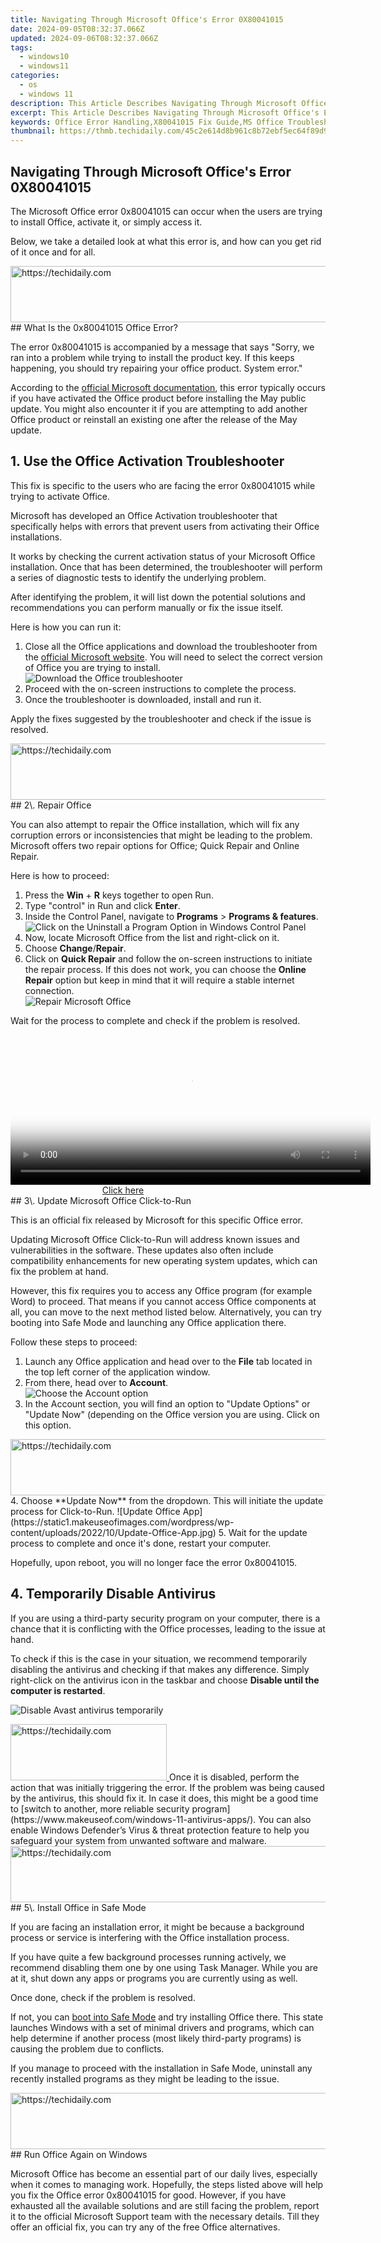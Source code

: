 ```yaml
---
title: Navigating Through Microsoft Office's Error 0X80041015
date: 2024-09-05T08:32:37.066Z
updated: 2024-09-06T08:32:37.066Z
tags:
  - windows10
  - windows11
categories:
  - os
  - windows 11
description: This Article Describes Navigating Through Microsoft Office's Error 0X80041015
excerpt: This Article Describes Navigating Through Microsoft Office's Error 0X80041015
keywords: Office Error Handling,X80041015 Fix Guide,MS Office Troubleshooting,Resolve Microsoft Code 0X41015,Error 0X8004 in MS Office,Overcome Office XP Error,Correcting Office X Error
thumbnail: https://thmb.techidaily.com/45c2e614d8b961c8b72ebf5ec64f89d95bf54c93b1707b9b7a9b952d48358025.jpg
---
```


## Navigating Through Microsoft Office's Error 0X80041015

 The Microsoft Office error 0x80041015 can occur when the users are trying to install Office, activate it, or simply access it.

 Below, we take a detailed look at what this error is, and how can you get rid of it once and for all.

<!-- affiliate ads begin -->
<a href="https://wigfever.sjv.io/c/5597632/2014854/22899" target="_top" id="2014854">
  <img src="//a.impactradius-go.com/display-ad/22899-2014854" border="0" alt="https://techidaily.com" width="728" height="90"/>
</a>
<img height="0" width="0" src="https://wigfever.sjv.io/i/5597632/2014854/22899" style="position:absolute;visibility:hidden;" border="0" />
<!-- affiliate ads end -->
## What Is the 0x80041015 Office Error?

 The error 0x80041015 is accompanied by a message that says "Sorry, we ran into a problem while trying to install the product key. If this keeps happening, you should try repairing your office product. System error."

 According to the [official Microsoft documentation](https://learn.microsoft.com/en-us/office/troubleshoot/office-suite-issues/0x80041015-start-office-program), this error typically occurs if you have activated the Office product before installing the May public update. You might also encounter it if you are attempting to add another Office product or reinstall an existing one after the release of the May update.

## 1\. Use the Office Activation Troubleshooter

 This fix is specific to the users who are facing the error 0x80041015 while trying to activate Office.

 Microsoft has developed an Office Activation troubleshooter that specifically helps with errors that prevent users from activating their Office installations.

 It works by checking the current activation status of your Microsoft Office installation. Once that has been determined, the troubleshooter will perform a series of diagnostic tests to identify the underlying problem.

 After identifying the problem, it will list down the potential solutions and recommendations you can perform manually or fix the issue itself.

 Here is how you can run it:

1. Close all the Office applications and download the troubleshooter from the [official Microsoft website](https://support.microsoft.com/en-gb/office/unlicensed-product-and-activation-errors-in-office-0d23d3c0-c19c-4b2f-9845-5344fedc4380). You will need to select the correct version of Office you are trying to install.  
![Download the Office troubleshooter](https://static1.makeuseofimages.com/wordpress/wp-content/uploads/2023/06/download-office-troubleshooter.jpg)
2. Proceed with the on-screen instructions to complete the process.
3. Once the troubleshooter is downloaded, install and run it.

 Apply the fixes suggested by the troubleshooter and check if the issue is resolved.

<!-- affiliate ads begin -->
<a href="https://appsumo.8odi.net/c/5597632/2137378/7443" target="_top" id="2137378">
  <img src="//a.impactradius-go.com/display-ad/7443-2137378" border="0" alt="https://techidaily.com" width="600" height="90"/>
</a>
<img height="0" width="0" src="https://appsumo.8odi.net/i/5597632/2137378/7443" style="position:absolute;visibility:hidden;" border="0" />
<!-- affiliate ads end -->
## 2\. Repair Office

 You can also attempt to repair the Office installation, which will fix any corruption errors or inconsistencies that might be leading to the problem. Microsoft offers two repair options for Office; Quick Repair and Online Repair.

 Here is how to proceed:

1. Press the **Win** \+ **R** keys together to open Run.
2. Type "control" in Run and click **Enter**.
3. Inside the Control Panel, navigate to **Programs** \> **Programs & features**.  
![Click on the Uninstall a Program Option in Windows Control Panel](https://static1.makeuseofimages.com/wordpress/wp-content/uploads/2023/05/13-click-on-the-uninstall-a-program-option-in-windows-control-panel.jpg)
4. Now, locate Microsoft Office from the list and right-click on it.
5. Choose **Change**/**Repair**.
6. Click on **Quick Repair** and follow the on-screen instructions to initiate the repair process. If this does not work, you can choose the **Online Repair** option but keep in mind that it will require a stable internet connection.  
![Repair Microsoft Office](https://static1.makeuseofimages.com/wordpress/wp-content/uploads/2023/02/repair-microsoft-office.jpg)

 Wait for the process to complete and check if the problem is resolved.

<!-- affiliate ads begin -->
<span id="1983553">
					<video width="576" height="240" style="cursor:pointer"
           poster="//a.impactradius-go.com/display-clicktoplayimage/1983553.png"
           onclick="if(!this.playClicked){this.play();this.setAttribute('controls',true);this.playClicked=true;}">
	   <source src="//a.impactradius-go.com/display-ad/22993-1983553">
	   <img src="//a.impactradius-go.com/display-clicktoplayimage/1983553.png" style="border: none; height: 100%; width: 100%; object-fit: contain">
	</video>
	<div style="width:360px;text-align:center"><a href="javascript:window.open(decodeURIComponent('https%3A%2F%2Fhomestyler.sjv.io%2Fc%2F5597632%2F1983553%2F22993'), '_blank');void(0);">Click here</a></div>
</span>
<img height="0" width="0" src="https://imp.pxf.io/i/5597632/1983553/22993" style="position:absolute;visibility:hidden;" border="0" />
<!-- affiliate ads end -->
## 3\. Update Microsoft Office Click-to-Run

 This is an official fix released by Microsoft for this specific Office error.

 Updating Microsoft Office Click-to-Run will address known issues and vulnerabilities in the software. These updates also often include compatibility enhancements for new operating system updates, which can fix the problem at hand.

 However, this fix requires you to access any Office program (for example Word) to proceed. That means if you cannot access Office components at all, you can move to the next method listed below. Alternatively, you can try booting into Safe Mode and launching any Office application there.

 Follow these steps to proceed:

1. Launch any Office application and head over to the **File** tab located in the top left corner of the application window.
2. From there, head over to **Account**.  
![Choose the Account option](https://static1.makeuseofimages.com/wordpress/wp-content/uploads/2023/06/account-option.jpg)
3. In the Account section, you will find an option to "Update Options" or "Update Now" (depending on the Office version you are using. Click on this option.
<!-- affiliate ads begin -->
<a href="https://bluettiit.sjv.io/c/5597632/2114265/17093" target="_top" id="2114265">
  <img src="//a.impactradius-go.com/display-ad/17093-2114265" border="0" alt="https://techidaily.com" width="728" height="90"/>
</a>
<img height="0" width="0" src="https://bluettiit.sjv.io/i/5597632/2114265/17093" style="position:absolute;visibility:hidden;" border="0" />
<!-- affiliate ads end -->
4. Choose **Update Now** from the dropdown. This will initiate the update process for Click-to-Run.  
![Update Office App](https://static1.makeuseofimages.com/wordpress/wp-content/uploads/2022/10/Update-Office-App.jpg)
5. Wait for the update process to complete and once it's done, restart your computer.

 Hopefully, upon reboot, you will no longer face the error 0x80041015\.

## 4\. Temporarily Disable Antivirus

 If you are using a third-party security program on your computer, there is a chance that it is conflicting with the Office processes, leading to the issue at hand.

 To check if this is the case in your situation, we recommend temporarily disabling the antivirus and checking if that makes any difference. Simply right-click on the antivirus icon in the taskbar and choose **Disable until the computer is restarted**.

![Disable Avast antivirus temporarily](https://static1.makeuseofimages.com/wordpress/wp-content/uploads/2022/07/disable-avast.jpg)

<!-- affiliate ads begin -->
<a href="https://bluettius.sjv.io/c/5597632/2139107/17108" target="_top" id="2139107">
  <img src="//a.impactradius-go.com/display-ad/17108-2139107" border="0" alt="https://techidaily.com" width="250" height="90"/>
</a>
<img height="0" width="0" src="https://bluettius.sjv.io/i/5597632/2139107/17108" style="position:absolute;visibility:hidden;" border="0" />
<!-- affiliate ads end -->
 Once it is disabled, perform the action that was initially triggering the error. If the problem was being caused by the antivirus, this should fix it. In case it does, this might be a good time to [switch to another, more reliable security program](https://www.makeuseof.com/windows-11-antivirus-apps/). You can also enable Windows Defender’s Virus & threat protection feature to help you safeguard your system from unwanted software and malware.

<!-- affiliate ads begin -->
<a href="https://unicoeye.pxf.io/c/5597632/2134495/18498" target="_top" id="2134495">
  <img src="//a.impactradius-go.com/display-ad/18498-2134495" border="0" alt="https://techidaily.com" width="728" height="90"/>
</a>
<img height="0" width="0" src="https://unicoeye.pxf.io/i/5597632/2134495/18498" style="position:absolute;visibility:hidden;" border="0" />
<!-- affiliate ads end -->
## 5\. Install Office in Safe Mode

 If you are facing an installation error, it might be because a background process or service is interfering with the Office installation process.

 If you have quite a few background processes running actively, we recommend disabling them one by one using Task Manager. While you are at it, shut down any apps or programs you are currently using as well.

 Once done, check if the problem is resolved.

 If not, you can [boot into Safe Mode](https://www.makeuseof.com/windows-11-boot-safe-mode/) and try installing Office there. This state launches Windows with a set of minimal drivers and programs, which can help determine if another process (most likely third-party programs) is causing the problem due to conflicts.

 If you manage to proceed with the installation in Safe Mode, uninstall any recently installed programs as they might be leading to the issue.

<!-- affiliate ads begin -->
<a href="https://ephamedtechinc.pxf.io/c/5597632/2137212/26400" target="_top" id="2137212">
  <img src="//a.impactradius-go.com/display-ad/26400-2137212" border="0" alt="https://techidaily.com" width="728" height="90"/>
</a>
<img height="0" width="0" src="https://ephamedtechinc.pxf.io/i/5597632/2137212/26400" style="position:absolute;visibility:hidden;" border="0" />
<!-- affiliate ads end -->
## Run Office Again on Windows

 Microsoft Office has become an essential part of our daily lives, especially when it comes to managing work. Hopefully, the steps listed above will help you fix the Office error 0x80041015 for good. However, if you have exhausted all the available solutions and are still facing the problem, report it to the official Microsoft Support team with the necessary details. Till they offer an official fix, you can try any of the free Office alternatives.



<ins class="adsbygoogle"
      style="display:block"
      data-ad-client="ca-pub-7571918770474297"
      data-ad-slot="8358498916"
      data-ad-format="auto"
      data-full-width-responsive="true"></ins>